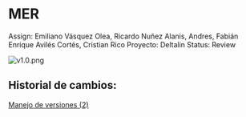 # MER

Assign: Emiliano Vásquez Olea, Ricardo Nuñez Alanis, Andres, Fabián Enrique Avilés Cortés, Cristian Rico
Proyecto: Deltalin
Status: Review

![v1.0.png](MER%20c25769febabe43399091a01c8a5dfd08/v1.0.png)

## ********Historial de cambios:********

[Manejo de versiones (2)](MER%20c25769febabe43399091a01c8a5dfd08/Manejo%20de%20versiones%20(2)%20d1814d0e52b74867aee1f11c5b278f60.md)